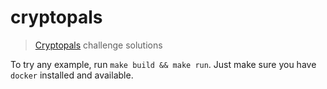 # cryptopals

> [Cryptopals](https://cryptopals.com/) challenge solutions

To try any example, run `make build && make run`. Just make sure you have `docker` installed and available.
